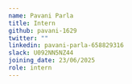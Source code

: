 ```yaml
---
name: Pavani Parla
title: Intern
github: pavani-1629
twitter: ""
linkedin: pavani-parla-658829316
slack: U092NN5NZ44
joining_date: 23/06/2025
role: intern
---
```

